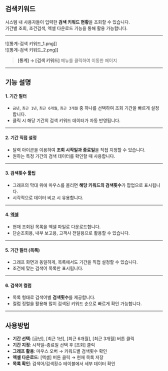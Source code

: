 ## 검색키워드  

시스템 내 사용자들이 입력한 **검색 키워드 현황**을 조회할 수 있습니다.  
기간별 조회, 조건검색, 엑셀 다운로드 기능을 통해 활용 가능합니다.  

***  
![[통계-검색 키워드_1.png]]  
![[통계-검색 키워드_2.png]]

> **[통계] → [검색 키워드]** 메뉴를 클릭하여 이동한 페이지  

***

## 기능 설명  

#### 1. 기간 필터  
- `금년`, `최근 1년`, `최근 6개월`, `최근 3개월` 중 하나를 선택하여 조회 기간을 빠르게 설정합니다.  
- 클릭 시 해당 기간의 검색 키워드 데이터가 자동 반영됩니다.  

***  
#### 2. 기간 직접 설정  
- 달력 아이콘을 이용하여 **조회 시작일과 종료일**을 직접 지정할 수 있습니다.  
- 원하는 특정 기간의 검색 데이터를 확인할 때 사용합니다.  

***  
#### 3. 검색횟수 툴팁  
- 그래프의 막대 위에 마우스를 올리면 **해당 키워드의 검색횟수**가 팝업으로 표시됩니다.  
- 시각적으로 데이터 비교 시 유용합니다.  

***  
#### 4. [엑셀](엑셀.md)
- 현재 조회된 목록을 엑셀 파일로 다운로드합니다.  
- 단순조회용, 내부 보고용, 고객사 전달용으로 활용할 수 있습니다.  

***  
#### 5. 기간 필터 (목록)  
- 그래프 화면과 동일하게, 목록에서도 기간을 직접 설정할 수 있습니다.  
- 조건에 맞는 검색어 목록만 표시됩니다.  

***  
#### 6. 검색어 컬럼  
- 목록 형태로 검색어별 **검색횟수**를 제공합니다.  
- 컬럼 정렬을 활용해 많이 검색된 키워드 순으로 빠르게 확인 가능합니다.  

***  

## 사용방법  
- **기간 선택**: [금년], [최근 1년], [최근 6개월], [최근 3개월] 버튼 클릭  
- **기간 지정**: 시작일–종료일 선택 후 [조회] 클릭  
- **그래프 활용**: 마우스 오버 → 키워드별 검색횟수 확인  
- **엑셀 다운로드**: [엑셀] 버튼 클릭 → 현재 목록 저장  
- **목록 확인**: 검색어/검색횟수 테이블에서 세부 데이터 확인  
